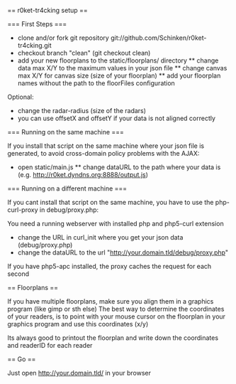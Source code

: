 == r0ket-tr4cking setup ==

=== First Steps ===

* clone and/or fork git repository git://github.com/Schinken/r0ket-tr4cking.git
* checkout branch "clean" (git checkout clean)
* add your new floorplans to the static/floorplans/ directory
** change data max X/Y to the maximum values in your json file
** change canvas max X/Y for canvas size (size of your floorplan)
** add your floorplan names without the path to the floorFiles configuration

Optional:
* change the radar-radius (size of the radars)
* you can use offsetX and offsetY if your data is not aligned correctly


=== Running on the same machine ===

If you install that script on the same machine where your 
json file is generated, to avoid cross-domain policy problems with the
AJAX:

* open static/main.js
** change dataURL to the path where your data is (e.g. http://r0ket.dyndns.org:8888/output.js)

=== Running on a different machine ===

If you cant install that script on the same machine, you have to use the
php-curl-proxy in debug/proxy.php:

You need a running webserver with installed php and php5-curl extension

* change the URL in curl_init where you get your json data (debug/proxy.php)
* change the dataURL to the url "http://your.domain.tld/debug/proxy.php"

If you have php5-apc installed, the proxy caches the request for each second

== Floorplans ==

If you have multiple floorplans, make sure you align them in a graphics program (like gimp or sth else)
The best way to determine the coordinates of your readers, is to point with your mouse cursor
on the floorplan in your graphics program and use this coordinates (x/y)

Its always good to printout the floorplan and write down the coordinates and readerID for each reader

== Go ==

Just open http://your.domain.tld/ in your browser
